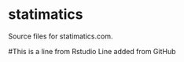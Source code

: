 # statimatics
Source files for statimatics.com.

#This is a line from Rstudio
Line added from GitHub
